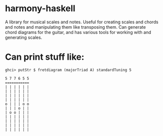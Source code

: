 # harmony-haskell
A library for musical scales and notes. Useful for creating  scales and chords and notes and manipulating them like transposing them. Can generate chord diagrams for the guitar, and has various tools for working with and generating scales.


Can print stuff like:
====================

	ghci> putStr $ fretdiagram (majorTriad A) standardTuning 5

	5 7 7 6 5 5
	===========
	| | | | | |
	| | | | | |
	| | | | | |
	| | | | | |
	o | | | o o
	| | | o | |
	| o o | | |
	| | | | | |
	| | | | | |
	| | | | | |
	| | | | | |



